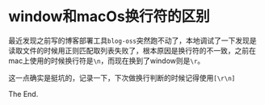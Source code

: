 # window和macOs换行符的区别

[tag]:window|macOs|换行符
[create]:2021-09-01

最近发现之前写的博客部署工具`blog-oss`突然跑不动了，本地调试了一下发现是读取文件的时候用正则匹配取列表失败了，根本原因是换行符的不一致，之前在mac上使用的时候换行符是`\n`，而现在换到了window则是`\r`。

这一点确实是挺坑的，记录一下，下次做换行判断的时候记得使用`[\r\n]`

The End.